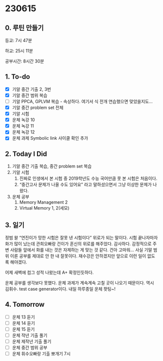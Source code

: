# 230615

## 0. 루틴 만들기

등교: 7시 47분

하교: 25시 11분

공부시간: 8시간 30분

## 1. To-do

- [x]  기알 중간 기출 2, 3번
- [x]  기알 중간 범위 복습
- [ ]  기알 PPCA, GPLVM 복습 - 속상하다. 여기서 식 전개 연습했으면 맞았을지도…
- [x]  기알 중간 problem set 전체
- [x]  기알 시험
- [x]  운체 녹강 10
- [x]  운체 녹강 11
- [x]  운체 녹강 12
- [x]  운체 과제 Symbolic link 사이클 확인 추가

## 2. Today I Did

1. 기알 중간 기출 복습, 중간 problem set 복습
2. 기알 시험
    1. 진짜로 인생에서 본 시험 중 2019학년도 수능 국어만큼 못 본 시험은 처음이다. 
    2. “중간고사 문제가 나올 수도 있어요” 라고 말하셨으면서 그냥 이상한 문제가 나왔다. 
3. 운체 공부
    1. Memory Management 2
    2. Virtual Memory 1, 2(세모)

## 3. 일기

정범 왈 “연진이가 망한 시험은 잘못 낸 시험이다” 위로가 되는 말이다. 시험 끝나자마자 화가 많이 났는데 관희오빠랑 건이가 혼신의 위로를 해주었다. 감사하다. 감정적으로 주변 사람들 앞에서 화를 내는 것은 자제하는 게 맞는 것 같다. 건아 고마워… 사실 기말 범위 이론 공부를 제대로 안 한 내 잘못이다. 재수강은 안하겠지만 앞으로 이런 일이 없도록 해야겠다. 

어제 새벽에 컴그 성적 나왔는데 A+ 확정인듯하다. 

운체 공부를 생각보다 못했다. 운체 과제가 계속계속 고칠 곳이 나오기 때문이다. 역시 김휘수. test case generator이다. 내일 하루종일 운체 팟팅~!

## 4. Tomorrow

- [ ]  운체 13 듣기
- [ ]  운체 14 듣기
- [ ]  운체 15 듣기
- [ ]  운체 작년 기출 풀기
- [ ]  운체 제작년 기출 풀기
- [ ]  운체 중간 범위 공부
- [ ]  운체 휘수오빠랑 기출 뽀개기 7시
